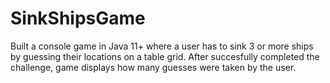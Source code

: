 # SinkShipsGame
Built a console game in Java 11+ where a user has to sink 3 or more ships by guessing their locations on a table grid. After succesfully completed the challenge, game displays how many guesses were taken by the user.  
